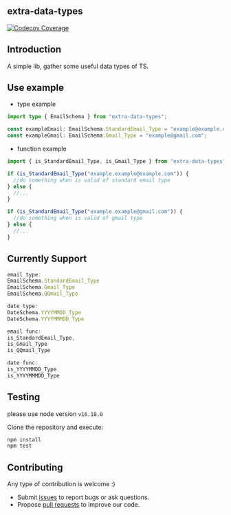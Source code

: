 ## extra-data-types

[![Codecov Coverage](https://img.shields.io/codecov/c/github/chen1415/extra-data-types/coverage.svg?style=flat-square)](https://codecov.io/gh/chen1415/extra-data-types/)

## Introduction

A simple lib, gather some useful data types of TS.

## Use example

- type example

```ts
import type { EmailSchema } from "extra-data-types";

const exampleEmail: EmailSchema.StandardEmail_Type = "example@example.com";
const exampleGmail: EmailSchema.Gmail_Type = "example@gmail.com";
```

- function example

```ts
import { is_StandardEmail_Type, is_Gmail_Type } from "extra-data-types";

if (is_StandardEmail_Type("example.example@example.com")) {
  //do something when is valid of standard email type
} else {
  //...
}

if (is_StandardEmail_Type("example.example@gmail.com")) {
  //do something when is valid of gmail type
} else {
  //...
}
```

## Currently Support

```ts
email type: 
EmailSchema.StandardEmail_Type
EmailSchema.Gmail_Type
EmailSchema.QQmail_Type

date type:
DateSchema.YYYYMMDD_Type
DateSchema.YYYYMMMDD_Type

email func:
is_StandardEmail_Type,
is_Gmail_Type
is_QQmail_Type

date func:
is_YYYYMMDD_Type
is_YYYYMMMDD_Type
```

## Testing

please use node version ```v16.18.0```

Clone the repository and execute:

```bash
npm install
npm test
```

## Contributing

Any type of contribution is welcome :)

- Submit [issues](https://github.com/chen1415/extra-data-types/issues) to report bugs or ask questions.
- Propose [pull requests](https://github.com/chen1415/extra-data-types/pulls) to improve our code.
